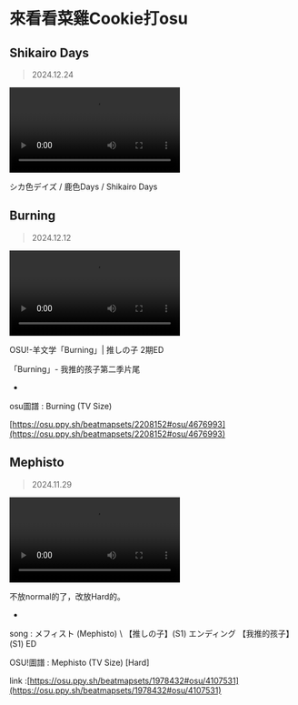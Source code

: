 
<h1>來看看菜雞Cookie打osu</h1>

## Shikairo Days
> 2024.12.24


<video controls="" autoplay="" name="media">
    <source src="video/2024-12-25 00-11-20.mp4" type="video/mp4">
</video>

<p>シカ色デイズ / 鹿色Days / Shikairo Days</p>

## Burning
> 2024.12.12

<video controls="" autoplay="" name="media">
    <source src="video/Burning (TV Size).mp4" type="video/mp4">
</video>

OSU!-羊文学「Burning」|  推しの子 2期ED

「Burning」- 我推的孩子第二季片尾

-

osu圖譜 : Burning (TV Size)

[https://osu.ppy.sh/beatmapsets/2208152#osu/4676993](https://osu.ppy.sh/beatmapsets/2208152#osu/4676993)

## Mephisto
>2024.11.29

<video controls="" autoplay="" name="media">
    <source src="video/來看菜機打メフィスト (Mephisto).mp4" type="video/mp4">
</video>

不放normal的了，改放Hard的。

-

song : メフィスト (Mephisto) \ 【推しの子】(S1) エンディング 【我推的孩子】(S1) ED

OSU!圖譜 : Mephisto (TV Size) [Hard]

link :[https://osu.ppy.sh/beatmapsets/1978432#osu/4107531](https://osu.ppy.sh/beatmapsets/1978432#osu/4107531)

